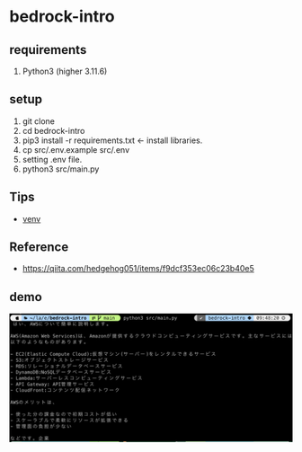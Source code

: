 # bedrock-intro

## requirements
1. Python3 (higher 3.11.6)

## setup
1. git clone
1. cd bedrock-intro
1. pip3 install -r requirements.txt ← install libraries.
1. cp src/.env.example src/.env
1. setting .env file.
1. python3 src/main.py

## Tips
* [venv](https://camp.trainocate.co.jp/magazine/venv-python/)

## Reference
* https://qiita.com/hedgehog051/items/f9dcf353ec06c23b40e5

## demo
<img src="images/demo.png"/>
